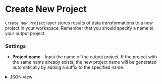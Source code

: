 # Create New Project

`Create New Project` layer stores results of data transformations to a new project in your workspace. Remember that you should specify a name to your output project.

### Settings

- **Project name** - Input the name of the output project. If the project with the same name already exists, the new project name will be generated automatically by adding a suffix to the specified name.

<details>
  <summary>JSON view</summary>

```json
{
  "action": "supervisely",
  "src": ["$data_1"],
  "dst": "result project",
  "settings": {}
}
```

</details>

